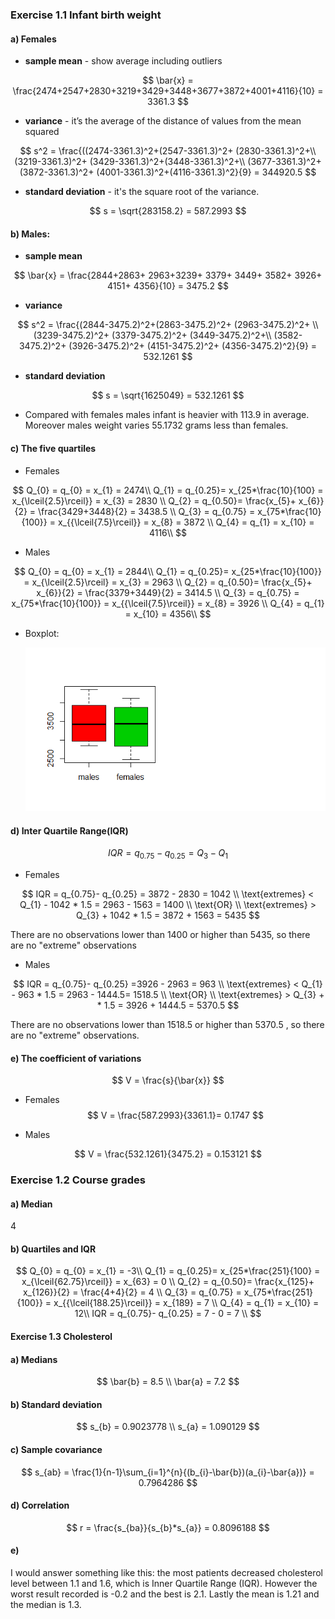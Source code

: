 ### Exercise 1.1 Infant birth weight

#### a) Females

- **sample mean** - show average including outliers  


$$
\bar{x} = \frac{2474+2547+2830+3219+3429+3448+3677+3872+4001+4116}{10} = 3361.3
$$

- **variance** - it’s the average of the distance of values from the mean squared

$$
s^2 = \frac{((2474-3361.3)^2+(2547-3361.3)^2+ 
                      (2830-3361.3)^2+\\(3219-3361.3)^2+
                      (3429-3361.3)^2+(3448-3361.3)^2+\\
                      (3677-3361.3)^2+(3872-3361.3)^2+
                      (4001-3361.3)^2+(4116-3361.3)^2}{9} = 344920.5
$$

- **standard deviation** - it's the square root of the variance. 

$$
s = \sqrt{283158.2} = 587.2993
$$



#### b) Males:

- **sample mean**


$$
\bar{x} = \frac{2844+2863+ 2963+3239+ 3379+ 3449+ 3582+ 3926+ 4151+ 4356}{10} = 3475.2
$$

- **variance** 

$$
s^2 = \frac{(2844-3475.2)^2+(2863-3475.2)^2+ (2963-3475.2)^2+ \\
                    (3239-3475.2)^2+ (3379-3475.2)^2+ (3449-3475.2)^2+\\
                    (3582-3475.2)^2+ (3926-3475.2)^2+ (4151-3475.2)^2+ 
                    (4356-3475.2)^2}{9} =  532.1261
$$

- **standard deviation**  

$$
s = \sqrt{1625049} = 532.1261
$$

- Compared with females males infant is heavier with 113.9 in average. Moreover males weight varies 55.1732‬ grams less than females. 

#### c) The five quartiles

- Females

$$
Q_{0} = q_{0} = x_{1} = 2474\\
Q_{1} = q_{0.25}= x_{25*\frac{10}{100} = x_{\lceil{2.5}\rceil}} = x_{3} = 2830 \\
Q_{2} = q_{0.50}= \frac{x_{5}+ x_{6}}{2} = \frac{3429+3448}{2} = 3438.5  \\
Q_{3} = q_{0.75} = x_{75*\frac{10}{100}} = x_{{\lceil{7.5}\rceil}} = x_{8} = 3872 \\
Q_{4} = q_{1} = x_{10} = 4116\\
$$



- Males


$$
Q_{0} = q_{0} = x_{1} = 2844\\
Q_{1} = q_{0.25}= x_{25*\frac{10}{100}} = x_{\lceil{2.5}\rceil} = x_{3} = 2963 \\
Q_{2} = q_{0.50}= \frac{x_{5}+ x_{6}}{2} = \frac{3379+3449}{2} = 3414.5  \\
Q_{3} = q_{0.75} = x_{75*\frac{10}{100}} = x_{{\lceil{7.5}\rceil}} = x_{8} = 3926 \\
Q_{4} = q_{1} = x_{10} = 4356\\
$$

- Boxplot:

  ![infant_birth_weight](pics/infant_birth_weight.png)
  
#### d) Inter Quartile Range(IQR)

$$
  IQR = q_{0.75} - q_{0.25} = Q_{3}-Q_{1}
$$

- Females 

$$
IQR = q_{0.75}- q_{0.25} = 3872 - 2830 = 1042 \\
\text{extremes} < Q_{1} - 1042 * 1.5 = 2963 - 1563 = 1400 \\
\text{OR} \\
\text{extremes} > Q_{3} + 1042 * 1.5 = 3872 + 1563 = 5435
$$

 There are no observations lower than 1400 or higher than 5435, so there are no  "extreme" observations

- Males 

$$
IQR = q_{0.75}- q_{0.25} =3926 - 2963  = 963 \\
\text{extremes} < Q_{1} - 963  * 1.5 = 2963 - 1444.5= 1518.5 \\
\text{OR} \\
\text{extremes} > Q_{3} + * 1.5 = 3926 + 1444.5  = 5370.5
$$

 There are no observations lower than 1518.5 or higher than 5370.5 , so there are no  "extreme" observations. 



#### e) The coefficient of variations

$$
V = \frac{s}{\bar{x}}
$$

- Females 
$$
V = \frac{587.2993}{3361.1}= 0.1747
$$

- Males

$$
V = \frac{532.1261}{3475.2} = 0.153121
$$

### Exercise 1.2 Course grades
#### a) Median
4
#### b) Quartiles and IQR

$$
Q_{0} = q_{0} = x_{1} = -3\\
Q_{1} = q_{0.25}= x_{25*\frac{251}{100} = x_{\lceil{62.75}\rceil}} = x_{63} = 0 \\
Q_{2} = q_{0.50}= \frac{x_{125}+ x_{126}}{2} = \frac{4+4}{2} = 4  \\
Q_{3} = q_{0.75} = x_{75*\frac{251}{100}} = x_{{\lceil{188.25}\rceil}} = x_{189} = 7 \\
Q_{4} = q_{1} = x_{10} = 12\\ 
IQR = q_{0.75}- q_{0.25} = 7 - 0  = 7  \\
$$

#### Exercise 1.3 Cholesterol

#### a) Medians

$$
\bar{b} = 8.5 \\
\bar{a} = 7.2
$$

#### b) Standard deviation
$$
s_{b} = 0.9023778 \\
s_{a} = 1.090129
$$

#### c) Sample covariance

$$
s_{ab} = \frac{1}{n-1}\sum_{i=1}^{n}{(b_{i}-\bar{b})(a_{i}-\bar{a})} = 0.7964286
$$



#### d) Correlation

$$
r = \frac{s_{ba}}{s_{b}*s_{a}} = 0.8096188
$$







#### e)

I would answer something like this: the most patients decreased cholesterol level between 1.1 and 1.6, which is Inner Quartile Range (IQR). However the worst result recorded is -0.2 and the best is 2.1.  Lastly the mean is 1.21 and the median is 1.3. 

















